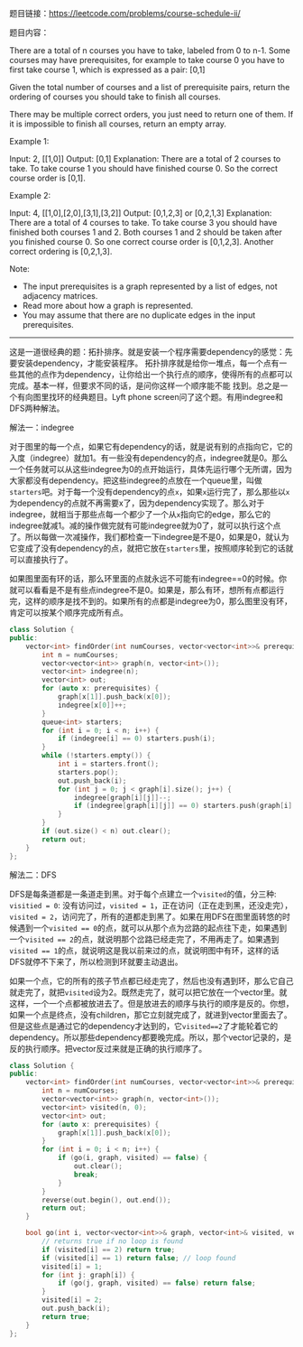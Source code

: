 题目链接：https://leetcode.com/problems/course-schedule-ii/

题目内容：

There are a total of n courses you have to take, labeled from 0 to n-1. Some courses may have prerequisites, for example to take course 0 you have to first take course 1, which is expressed as a pair: [0,1]

Given the total number of courses and a list of prerequisite pairs, return the ordering of courses you should take to finish all courses.

There may be multiple correct orders, you just need to return one of them. If it is impossible to finish all courses, return an empty array.

Example 1:

Input: 2, [[1,0]] 
Output: [0,1]
Explanation: There are a total of 2 courses to take. To take course 1 you should have finished course 0. So the correct course order is [0,1].

Example 2:

Input: 4, [[1,0],[2,0],[3,1],[3,2]]
Output: [0,1,2,3] or [0,2,1,3]
Explanation: There are a total of 4 courses to take. To take course 3 you should have finished both courses 1 and 2. Both courses 1 and 2 should be taken after you finished course 0. So one correct course order is [0,1,2,3]. Another correct ordering is [0,2,1,3].

Note:

- The input prerequisites is a graph represented by a list of edges, not adjacency matrices. 
- Read more about how a graph is represented.
- You may assume that there are no duplicate edges in the input prerequisites.

---

这是一道很经典的题：拓扑排序。就是安装一个程序需要dependency的感觉：先要安装dependency，才能安装程序。
拓扑排序就是给你一堆点，每一个点有一些其他的点作为dependency，让你给出一个执行点的顺序，使得所有的点都可以完成。基本一样，但要求不同的话，是问你这样一个顺序能不能
找到。总之是一个有向图里找环的经典题目。Lyft phone screen问了这个题。有用indegree和DFS两种解法。

解法一：indegree

对于图里的每一个点，如果它有dependency的话，就是说有别的点指向它，它的入度（indegree）就加1。有一些没有dependency的点，indegree就是0。那么一个任务就可以从这些indegree为0的点开始运行，具体先运行哪个无所谓，因为大家都没有dependency。把这些indegree的点放在一个queue里，叫做`starters`吧。对于每一个没有dependency的点`x`，如果`x`运行完了，那么那些以`x`为dependency的点就不再需要x了，因为dependency实现了。那么对于indegree，就相当于那些点每一个都少了一个从`x`指向它的edge，那么它的indegree就减1。减的操作做完就有可能indegree就为0了，就可以执行这个点了。所以每做一次减操作，我们都检查一下indegree是不是0，如果是0，就认为它变成了没有dependency的点，就把它放在`starters`里，按照顺序轮到它的话就可以直接执行了。

如果图里面有环的话，那么环里面的点就永远不可能有indegree==0的时候。你就可以看看是不是有些点indegree不是0。如果是，那么有环，想所有点都运行完，这样的顺序是找不到的。如果所有的点都是indegree为0，那么图里没有环，肯定可以按某个顺序完成所有点。

```cpp
class Solution {
public:
    vector<int> findOrder(int numCourses, vector<vector<int>>& prerequisites) {
        int n = numCourses;
        vector<vector<int>> graph(n, vector<int>());
        vector<int> indegree(n);
        vector<int> out;
        for (auto x: prerequisites) {
            graph[x[1]].push_back(x[0]);
            indegree[x[0]]++;
        }    
        queue<int> starters;
        for (int i = 0; i < n; i++) {
            if (indegree[i] == 0) starters.push(i);
        }
        while (!starters.empty()) {
            int i = starters.front(); 
            starters.pop();
            out.push_back(i);
            for (int j = 0; j < graph[i].size(); j++) {
                indegree[graph[i][j]]--;
                if (indegree[graph[i][j]] == 0) starters.push(graph[i][j]);
            }
        }
        if (out.size() < n) out.clear();
        return out;
    }
};
```

解法二：DFS

DFS是每条道都是一条道走到黑。对于每个点建立一个`visited`的值，分三种: `visitied = 0`: 没有访问过，`visited = 1`，正在访问（正在走到黑，还没走完），`visited = 2`，访问完了，所有的道都走到黑了。如果在用DFS在图里面转悠的时候遇到一个`visited == 0`的点，就可以从那个点为岔路的起点往下走，如果遇到一个`visited == 2`的点，就说明那个岔路已经走完了，不用再走了。如果遇到`visited == 1`的点，就说明这是我以前来过的点，就说明图中有环，这样的话DFS就停不下来了，所以检测到环就要主动退出。

如果一个点，它的所有的孩子节点都已经走完了，然后也没有遇到环，那么它自己就走完了，就把`visited`设为2。既然走完了，就可以把它放在一个vector里。就这样，一个一个点都被放进去了。但是放进去的顺序与执行的顺序是反的。你想，如果一个点是终点，没有children，那它立刻就完成了，就进到vector里面去了。但是这些点是通过它的dependency才达到的，它`visited==2`了才能轮着它的dependency。所以那些dependency都要晚完成。所以，那个vector记录的，是反的执行顺序。把vector反过来就是正确的执行顺序了。

```cpp
class Solution {
public:
    vector<int> findOrder(int numCourses, vector<vector<int>>& prerequisites) {
        int n = numCourses;
        vector<vector<int>> graph(n, vector<int>());
        vector<int> visited(n, 0);
        vector<int> out;
        for (auto x: prerequisites) {
            graph[x[1]].push_back(x[0]);
        }    
        for (int i = 0; i < n; i++) {
            if (go(i, graph, visited) == false) {
                out.clear();
                break;
            }
        }
        reverse(out.begin(), out.end());
        return out;
    }

    bool go(int i, vector<vector<int>>& graph, vector<int>& visited, vector<int>& out) {
        // returns true if no loop is found
        if (visited[i] == 2) return true;
        if (visited[i] == 1) return false; // loop found
        visited[i] = 1;
        for (int j: graph[i]) {
            if (go(j, graph, visited) == false) return false;
        }
        visited[i] = 2;
        out.push_back(i);
        return true;
    }
};
```
















